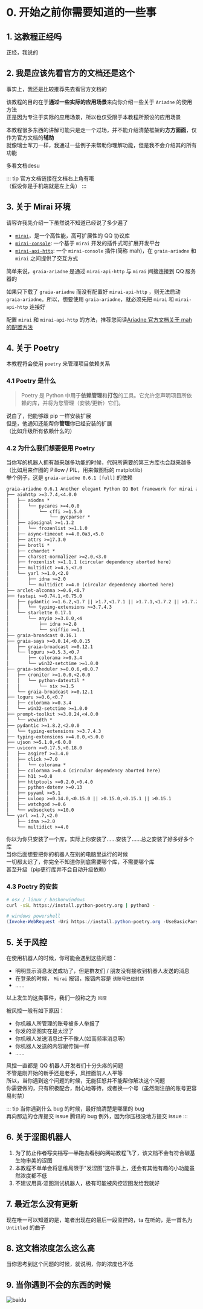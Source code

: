# 0. 开始之前你需要知道的一些事

## 1. 这教程正经吗

正经，我说的

## 2. 我是应该先看官方的文档还是这个

事实上，我还是比较推荐先去看官方文档的

该教程的目的在于**通过一些实际的应用场景**来向你介绍一些关于 `Ariadne` 的使用方法  
正是因为专注于实际的应用场景，所以也仅受限于本教程所预设的应用场景

本教程很多东西的讲解可能只是走一个过场，并不能介绍清楚框架的**方方面面**，仅作为官方文档的**辅助**  
就像瑞士军刀一样，我通过一些例子来帮助你理解功能，但是我不会介绍其的所有功能

多看文档desu

::: tip
官方文档链接在文档右上角有哦  
（假设你是手机端就是左上角）
:::

## 3. 关于 Mirai 环境

请容许我先介绍一下<Curtain>虽然说不知道已经说了多少遍了</Curtain>

- [`mirai`](https://github.com/mamoe/mirai)，是一个高性能，高可扩展性的 QQ 协议库
- [`mirai-console`](https://github.com/mamoe/mirai-console): 一个基于 `mirai` 开发的插件式可扩展开发平台
- [`mirai-api-http`](https://github.com/project-mirai/mirai-api-http): 一个 `mirai-console` 插件(简称 mah)，在 `graia-ariadne` 和 `mirai` 之间提供了交互方式

简单来说，`graia-ariadne` 是通过 `mirai-api-http` 与 `mirai` 间接连接到 QQ 服务器的

如果只下载了 `graia-ariadne` 而没有配置好 `mirai-api-http` ，则无法启动 `graia-ariadne`。所以，想要使用 `graia-ariadne`，就必须先把 `mirai` 和 `mirai-api-http` 连接好

配置 `mirai` 和 `mirai-api-http` 的方法，推荐您阅读[Ariadne 官方文档关于 mah 的配置方法](https://graia.readthedocs.io/appendix/mah-install/)

## 4. 关于 Poetry

本教程将会使用 `poetry` 来管理项目依赖关系  

### 4.1 Poetry 是什么

> Poetry 是 Python 中用于**依赖管理**和**打包**的工具。它允许您声明项目所依赖的库，并将为您管理（安装/更新）它们。

说白了，他能够跟 pip 一样安装扩展  
但是，他通知还能帮你**管理**你已经安装的扩展  
（比如升级所有依赖什么的）

### 4.2 为什么我们想要使用 Poetry

当你写的机器人拥有越来越多功能的时候，代码所需要的第三方库也会越来越多  
（比如用来作图的 Pillow / PIL，用来做图标的 matplotlib）  
举个例子，这是 `graia-ariadne 0.6.1 [full]` 的依赖

``` txt
graia-ariadne 0.6.1 Another elegant Python QQ Bot framework for mirai and mirai-api-http v2.
├── aiohttp >=3.7.4,<4.0.0
│   ├── aiodns *
│   │   └── pycares >=4.0.0
│   │       └── cffi >=1.5.0
│   │           └── pycparser *
│   ├── aiosignal >=1.1.2
│   │   └── frozenlist >=1.1.0
│   ├── async-timeout >=4.0.0a3,<5.0
│   ├── attrs >=17.3.0
│   ├── brotli *
│   ├── cchardet *
│   ├── charset-normalizer >=2.0,<3.0
│   ├── frozenlist >=1.1.1 (circular dependency aborted here)
│   ├── multidict >=4.5,<7.0
│   └── yarl >=1.0,<2.0
│       ├── idna >=2.0
│       └── multidict >=4.0 (circular dependency aborted here)
├── arclet-alconna >=0.6,<0.7
├── fastapi >=0.74.1,<0.75.0
│   ├── pydantic >=1.6.2,<1.7 || >1.7,<1.7.1 || >1.7.1,<1.7.2 || >1.7.2,<1.7.3 || >1.7.3,<1.8 || >1.8,<1.8.1 || >1.8.1,<2.0.0
│   │   └── typing-extensions >=3.7.4.3
│   └── starlette 0.17.1
│       └── anyio >=3.0.0,<4
│           ├── idna >=2.8
│           └── sniffio >=1.1
├── graia-broadcast 0.16.1
├── graia-saya >=0.0.14,<0.0.15
│   ├── graia-broadcast >=0.12.1
│   └── loguru >=0.5.3,<0.7
│       ├── colorama >=0.3.4
│       └── win32-setctime >=1.0.0
├── graia-scheduler >=0.0.6,<0.0.7
│   ├── croniter >=1.0.0,<2.0.0
│   │   └── python-dateutil *
│   │       └── six >=1.5
│   └── graia-broadcast >=0.12.1
├── loguru >=0.6,<0.7
│   ├── colorama >=0.3.4
│   └── win32-setctime >=1.0.0
├── prompt-toolkit >=3.0.24,<4.0.0
│   └── wcwidth *
├── pydantic >=1.8.2,<2.0.0
│   └── typing-extensions >=3.7.4.3
├── typing-extensions >=4.0.0,<5.0.0
├── ujson >=5.1.0,<6.0.0
├── uvicorn >=0.17.5,<0.18.0
│   ├── asgiref >=3.4.0
│   ├── click >=7.0
│   │   └── colorama *
│   ├── colorama >=0.4 (circular dependency aborted here)
│   ├── h11 >=0.8
│   ├── httptools >=0.2.0,<0.4.0
│   ├── python-dotenv >=0.13
│   ├── pyyaml >=5.1
│   ├── uvloop >=0.14.0,<0.15.0 || >0.15.0,<0.15.1 || >0.15.1
│   ├── watchgod >=0.6
│   └── websockets >=10.0
└── yarl >=1.7,<2.0
    ├── idna >=2.0
    └── multidict >=4.0
```

你以为你只安装了一个库，实际上你安装了……安装了……总之安装了好多好多个库  
当你后面想要把你的机器人在别的电脑里运行的时候  
一切都太迟了，你完全不知道你到底需要哪个库，不需要哪个库  
甚至升级（pip更行库并不会自动升级依赖）

### 4.3 Poetry 的安装

``` bash
# osx / linux / bashonwindows
curl -sSL https://install.python-poetry.org | python3 -
```

``` powershell
# windows powershell
(Invoke-WebRequest -Uri https://install.python-poetry.org -UseBasicParsing).Content | python -
```

## 5. 关于风控

在使用机器人的时候，你可能会遇到这些问题：

- 明明显示消息发送成功了，但是群友们 / 朋友没有接收到机器人发送的消息
- 在登录的时候， `Mirai` 报错，报错内容是 `该账号已经封禁`
- ......

以上发生的这类事件，我们一般称之为 `风控`

被风控一般有如下原因：

- 你机器人所管理的账号被多人举报了
- 你发的涩图实在是太涩了
- 你机器人发送消息过于不像人(如高频率消息等)
- 你机器人发送的内容跟传销一样
- ......

风控一直都是 QQ 机器人开发者们十分头疼的问题  
不管是刚开始的新手还是老手，风控面前人人平等  
所以，当你遇到这个问题的时候，无能狂怒并不能帮你解决这个问题  
你需要做的，只有积极配合，耐心地等待，或者换一个号（虽然刚注册的账号更容易封禁）

::: tip
当你遇到什么 bug 的时候，最好搞清楚是哪里的 bug  
再向那边的仓库提交 issue <Curtain type="tip">腾讯的 bug 例外，因为你压根没地方提交 issue</Curtain>
:::

## 6. 关于涩图机器人

1. 为了防止~~作者写文档写一半跑去看别的网站~~教程飞了，该文档不会有符合碳基生物审美的涩图
2. 本教程不单单会将思维局限于"发涩图"这件事上，还会有其他有趣的小功能<Curtain>虽然浓度都不低</Curtain>
3. 不建议用真·涩图测试机器人，极有可能被风控<Curtain>涩图发给我就好</Curtain>

## 7. 最近怎么没有更新

现在唯一可以知道的是，笔者出现在的最后一段监控的，ta 在听的，是一首名为 `Untitled` 的曲子

## 8. 这文档浓度怎么这么高

当你思考到这个问题的时候，就说明，你的浓度也不低

## 9. 当你遇到不会的东西的时候

![baidu](/images/before/0_baidu.webp)
